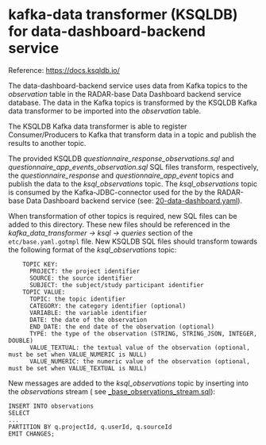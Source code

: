 # kafka-data transformer (KSQLDB) for data-dashboard-backend service

Reference: https://docs.ksqldb.io/

The data-dashboard-backend service uses data from Kafka topics to the _observation_ table in the RADAR-base Data
Dashboard backend service database. The data in the Kafka topics is transformed by the KSQLDB Kafka data transformer to
be imported into the _observation_ table.

The KSQLDB Kafka data transformer is able to register Consumer/Producers to Kafka that transform data in a topic and
publish the results to another topic.

The provided KSQLDB _questionnaire_response_observations.sql_ and _questionnaire_app_events_observation.sql_ SQL files
transform, respectively, the _questionnaire_response_ and _questionnaire_app_event_ topics and publish the data to the
_ksql_observations_ topic. The _ksql_observations_ topic is consumed by the Kafka-JDBC-connector used for the by the
RADAR-base Data Dashboard backend service (see: [20-data-dashboard.yaml](../../helmfile.d/20-dashboard.yaml)).

When transformation of other topics is required, new SQL files can be added to this directory. These new files should be
referenced in the _kafka_data_transformer -> ksql -> queries_ section of the `etc/base.yaml.gotmpl` file. New KSQLDB SQL
files should transform towards the following format of the _ksql_observations_ topic:

```
    TOPIC KEY:
      PROJECT: the project identifier
      SOURCE: the source identifier
      SUBJECT: the subject/study participant identifier
    TOPIC VALUE:
      TOPIC: the topic identifier
      CATEGORY: the category identifier (optional)
      VARIABLE: the variable identifier
      DATE: the date of the observation
      END_DATE: the end date of the observation (optional)
      TYPE: the type of the observation (STRING, STRING_JSON, INTEGER, DOUBLE)
      VALUE_TEXTUAL: the textual value of the observation (optional, must be set when VALUE_NUMERIC is NULL)
      VALUE_NUMERIC: the numeric value of the observation (optional, must be set when VALUE_TEXTUAL is NULL)
```

New messages are added to the _ksql_observations_ topic by inserting into the _observations_ stream (
see [_base_observations_stream.sql](_base_observations_stream.sql)):

```
INSERT INTO observations
SELECT
...
PARTITION BY q.projectId, q.userId, q.sourceId
EMIT CHANGES;
```